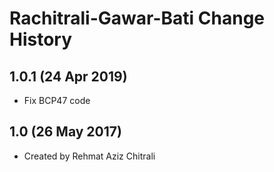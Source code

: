 Rachitrali-Gawar-Bati Change History
=======================

1.0.1 (24 Apr 2019)
-----------------
* Fix BCP47 code

1.0 (26 May 2017)
-----------------

* Created by Rehmat Aziz Chitrali
